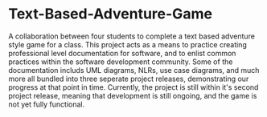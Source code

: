 # Text-Based-Adventure-Game
A collaboration between four students to complete a text based adventure style game for a class. This project acts as a means to practice creating professional level documentation for software, and to enlist common practices within the software development community. Some of the documentation includs UML diagrams, NLRs, use case diagrams, and much more all bundled into three seperate project releases, demonstrating our progress at that point in time. Currently, the project is still within it's second project release, meaning that development is still ongoing, and the game is not yet fully functional.
